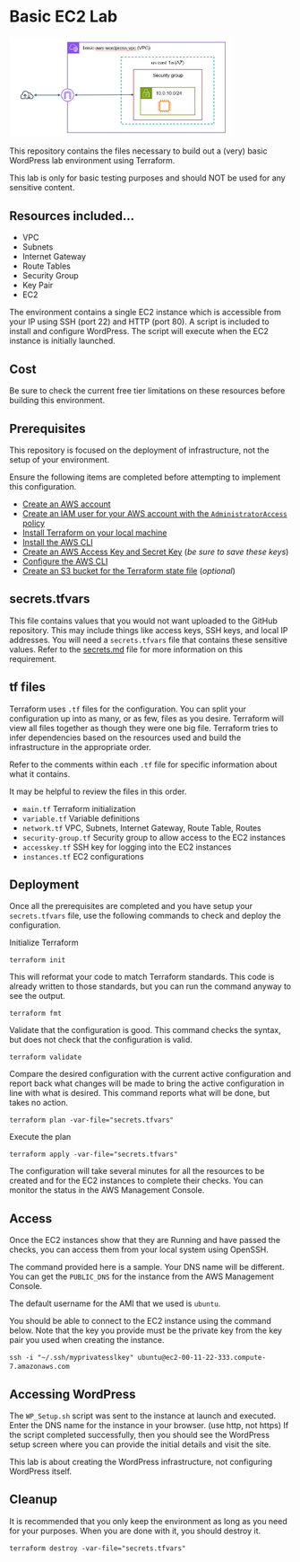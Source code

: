 # Basic EC2 Lab
<img src="BasicWordPressLabDiagram.jpg" alt="Basic WordPress Lab Network Diagram" width="400">

This repository contains the files necessary to build out
a (very) basic WordPress lab environment using Terraform.

This lab is only for basic testing purposes and
should NOT be used for any sensitive content.


## Resources included...
- VPC
- Subnets
- Internet Gateway
- Route Tables
- Security Group
- Key Pair
- EC2

The environment contains a single EC2 instance which is accessible from your IP
using SSH (port 22) and HTTP (port 80). A script is included to install and
configure WordPress. The script will execute when the EC2 instance is initially launched.

## Cost
Be sure to check the current free tier limitations on these
resources before building this environment.

## Prerequisites
This repository is focused on the deployment of infrastructure, 
not the setup of your environment. 


Ensure the following items are completed before attempting to implement this configuration.
- [Create an AWS account](https://johnstortajr.com/2023/10/08/create-aws-free-tier/)
- [Create an IAM user for your AWS account with the `AdministratorAccess` policy](https://johnstortajr.com/2023/10/08/create-aws-iam-user/)
- [Install Terraform on your local machine](https://developer.hashicorp.com/terraform/tutorials/aws-get-started/install-cli)
- [Install the AWS CLI](https://docs.aws.amazon.com/cli/latest/userguide/getting-started-install.html)
- [Create an AWS Access Key and Secret Key](https://johnstortajr.com/2024/02/10/create-aws-access-key/) (*be sure to save these keys*)
- [Configure the AWS CLI](https://awscli.amazonaws.com/v2/documentation/api/latest/reference/configure/index.html)
- [Create an S3 bucket for the Terraform state file](s3bucket.md) (*optional*)

## secrets.tfvars
This file contains values that you would not want uploaded to the GitHub repository.
This may include things like access keys, SSH keys, and local IP addresses. 
You will need a `secrets.tfvars` file that contains these sensitive values.
Refer to the [secrets.md](secrets.md) file for more information on this requirement.

## tf files
Terraform uses `.tf` files for the configuration. 
You can split your configuration up into as many, or as few, files as you desire. 
Terraform will view all files together as though they were one big file. Terraform tries
to infer dependencies based on the resources used and build the infrastructure in
the appropriate order.

Refer to the comments within each `.tf` file for specific information about what it contains.

It may be helpful to review the files in this order.
- `main.tf` Terraform initialization
- `variable.tf` Variable definitions 
- `network.tf` VPC, Subnets, Internet Gateway, Route Table, Routes
- `security-group.tf` Security group to allow access to the EC2 instances
- `accesskey.tf` SSH key for logging into the EC2 instances
- `instances.tf` EC2 configurations

## Deployment
Once all the prerequisites are completed and you have setup your `secrets.tfvars` file, use the following commands to check and deploy the configuration.

Initialize Terraform
```
terraform init
```

This will reformat your code to match Terraform standards. This code is already 
written to those standards, but you can run the command anyway to see the output.
```
terraform fmt
```

Validate that the configuration is good. This command checks the syntax, but does
not check that the configuration is valid.
```
terraform validate
```

Compare the desired configuration with the current active configuration and
report back what changes will be made to bring the active configuration in line
with what is desired. This command reports what will be done, but takes no action.
```
terraform plan -var-file="secrets.tfvars"
```

Execute the plan
```
terraform apply -var-file="secrets.tfvars"
```

The configuration will take several minutes for all the resources to be created and
for the EC2 instances to complete their checks. You can monitor the status in the 
AWS Management Console. 


## Access
Once the EC2 instances show that they are Running and have passed the checks, you
can access them from your local system using OpenSSH. 

The command provided here is a sample. Your DNS name will be different. You can get the `PUBLIC_DNS` for the instance from the AWS Management Console.

The default username for the AMI that we used is `ubuntu`.

You should be able to connect to the EC2 instance using the command below.
Note that the key you provide must be the private key from the key pair
you used when creating the instance.
```
ssh -i "~/.ssh/myprivatesslkey" ubuntu@ec2-00-11-22-333.compute-7.amazonaws.com
```

## Accessing WordPress
The `WP_Setup.sh` script was sent to the instance at launch and executed. 
Enter the DNS name for the instance in your browser. (use http, not https) If
the script completed successfully, then you should see the WordPress setup
screen where you can provide the initial details and visit the site.

This lab is about creating the WordPress infrastructure, not configuring WordPress itself.


## Cleanup
It is recommended that you only keep the environment as long as you need for 
your purposes. When you are done with it, you should destroy it.
```
terraform destroy -var-file="secrets.tfvars"
```